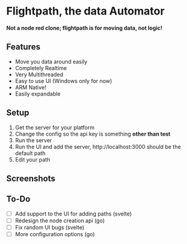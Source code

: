 
# Flightpath, the data Automator
**Not a node red clone; flightpath is for moving data, not logic!**



## Features
* Move you data around easily
* Completely Realtime
* Very Multithreaded
* Easy to use UI (Windows only for now)
* ARM Native!
* Easily expandable

## Setup
1. Get the server for your platform
2. Change the config so the api key is something **other than test**
3. Run the server
4. Run the UI and add the server, http://localhost:3000 should be the default path
5. Edit your path

## Screenshots


## To-Do

 - [ ] Add support to the UI for adding paths (svelte)
 - [ ] Redesign the node creation api (go)
 - [ ] Fix random UI bugs (svelte)
 - [ ] More configuration options (go)
